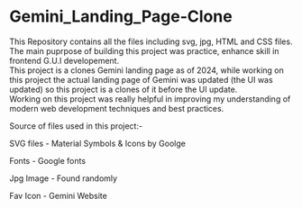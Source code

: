 # Gemini_Landing_Page-Clone

This Repository contains all the files including svg, jpg, HTML and CSS files. The main puprpose of building this project was practice, enhance skill in frontend G.U.I developement.
<br>
This project is a clones Gemini landing page as of 2024, while working on this project the actual landing page of Gemini was updated (the UI was updated) so this project is a clones of it before the UI update.
<br>
Working on this project was really helpful in improving my understanding of modern web development techniques and best practices.
<br>

Source of files used in this project:-
<br>

SVG files - Material Symbols & Icons by Goolge
<br>

Fonts - Google fonts
<br>

Jpg Image - Found randomly
<br>

Fav Icon - Gemini Website